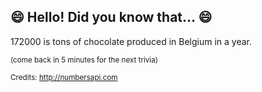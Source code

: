 ## 😄 Hello! Did you know that... 😄
172000 is tons of chocolate produced in Belgium in a year.

<sup>(come back in 5 minutes for the next trivia)</sup>


<sup>Credits: http://numbersapi.com</sup>
